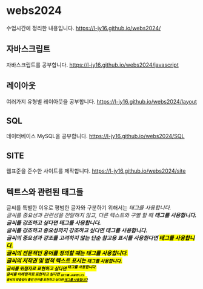 # webs2024
수업시간에 정리한 내용입니다.
https://l-jy16.github.io/webs2024/

## 자바스크립트
자바스크립트를 공부합니다.
https://l-jy16.github.io/webs2024/javascript

## 레이아웃
여러가지 유형별 레이아웃을 공부합니다.
https://l-jy16.github.io/webs2024/layout

## SQL
데이터베이스 MySQL을 공부합니다.
https://l-jy16.github.io/webs2024/SQL

## SITE
웹표준을 준수한 사이트를 제작합니다.
https://l-jy16.github.io/webs2024/site

## 텍트스와 관련된 태그들
글씨를 특별한 이유로 평범한 글자와 구분하기 위해서는 <i> 태그를 사용합니다.<br />
글씨를 중요성과 관련성을 전달하지 않고, 다른 텍스트와 구별 할 때 <b> 태그를 사용합니다.<br />
글씨를 강조하고 싶다면 <em> 태그를 사용합니다.<br />
글씨를 강조하고 중요성까지 강조하고 싶다면 <strong> 태그를 사용합니다.<br />
글씨의 중요성과 강조를 고려하지 않는 단순 참고용 표시를 사용한다면 <mark> 태그를 사용합니다.<br />
글씨의 전문적인 용어를 정의할 때는 <dfn> 태그를 사용합니다.<br />
글씨의 저작권 및 법적 텍스트 표시는 <small> 태그를 사용합니다.<br />
글씨를 위첨자로 표현하고 싶다면 <sup> 태그를 사용합니다.<br />
글씨를 아래첨자로 표현하고 싶다면 <sub> 태그를 사용합니다.<br />
글씨의 맞춤법이 틀린 단어를 표현하고 싶다면 <u> 태그를 사용합니다<br />
